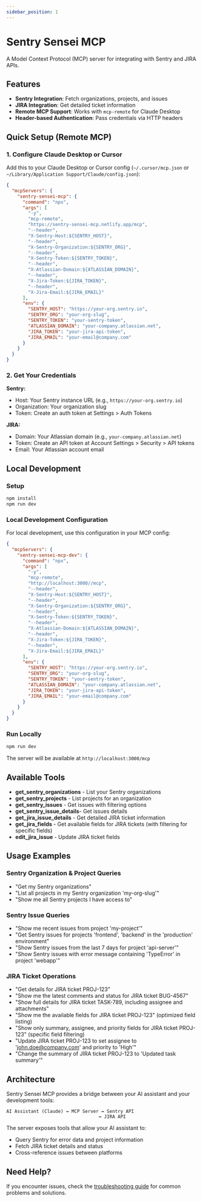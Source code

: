 ```yaml
---
sidebar_position: 1
---
```

# Sentry Sensei MCP

A Model Context Protocol (MCP) server for integrating with Sentry and JIRA APIs.

## Features

- **Sentry Integration**: Fetch organizations, projects, and issues
- **JIRA Integration**: Get detailed ticket information
- **Remote MCP Support**: Works with `mcp-remote` for Claude Desktop
- **Header-based Authentication**: Pass credentials via HTTP headers

## Quick Setup (Remote MCP)

### 1. Configure Claude Desktop or Cursor

Add this to your Claude Desktop or Cursor config (`~/.cursor/mcp.json` or `~/Library/Application Support/Claude/config.json`):

```json
{
  "mcpServers": {
    "sentry-sensei-mcp": {
      "command": "npx",
      "args": [
        "-y",
        "mcp-remote",
        "https://sentry-sensei-mcp.netlify.app/mcp",
        "--header",
        "X-Sentry-Host:${SENTRY_HOST}",
        "--header",
        "X-Sentry-Organization:${SENTRY_ORG}",
        "--header",
        "X-Sentry-Token:${SENTRY_TOKEN}",
        "--header",
        "X-Atlassian-Domain:${ATLASSIAN_DOMAIN}",
        "--header",
        "X-Jira-Token:${JIRA_TOKEN}",
        "--header",
        "X-Jira-Email:${JIRA_EMAIL}"
      ],
      "env": {
        "SENTRY_HOST": "https://your-org.sentry.io",
        "SENTRY_ORG": "your-org-slug",
        "SENTRY_TOKEN": "your-sentry-token",
        "ATLASSIAN_DOMAIN": "your-company.atlassian.net",
        "JIRA_TOKEN": "your-jira-api-token",
        "JIRA_EMAIL": "your-email@company.com"
      }
    }
  }
}
```

### 2. Get Your Credentials

**Sentry:**

- Host: Your Sentry instance URL (e.g., `https://your-org.sentry.io`)
- Organization: Your organization slug
- Token: Create an auth token at Settings > Auth Tokens

**JIRA:**

- Domain: Your Atlassian domain (e.g., `your-company.atlassian.net`)
- Token: Create an API token at Account Settings > Security > API tokens
- Email: Your Atlassian account email

## Local Development

### Setup

```bash
npm install
npm run dev
```

### Local Development Configuration

For local development, use this configuration in your MCP config:

```json
{
  "mcpServers": {
    "sentry-sensei-mcp-dev": {
      "command": "npx",
      "args": [
        "-y",
        "mcp-remote",
        "http://localhost:3000//mcp",
        "--header",
        "X-Sentry-Host:${SENTRY_HOST}",
        "--header",
        "X-Sentry-Organization:${SENTRY_ORG}",
        "--header",
        "X-Sentry-Token:${SENTRY_TOKEN}",
        "--header",
        "X-Atlassian-Domain:${ATLASSIAN_DOMAIN}",
        "--header",
        "X-Jira-Token:${JIRA_TOKEN}",
        "--header",
        "X-Jira-Email:${JIRA_EMAIL}"
      ],
      "env": {
        "SENTRY_HOST": "https://your-org.sentry.io",
        "SENTRY_ORG": "your-org-slug",
        "SENTRY_TOKEN": "your-sentry-token",
        "ATLASSIAN_DOMAIN": "your-company.atlassian.net",
        "JIRA_TOKEN": "your-jira-api-token",
        "JIRA_EMAIL": "your-email@company.com"
      }
    }
  }
}
```

### Run Locally

```bash
npm run dev
```

The server will be available at `http://localhost:3000/mcp`

## Available Tools

- **get_sentry_organizations** - List your Sentry organizations
- **get_sentry_projects** - List projects for an organization
- **get_sentry_issues** - Get issues with filtering options
- **get_sentry_issue_details**- Get issues details
- **get_jira_issue_details** - Get detailed JIRA ticket information
- **get_jira_fields** - Get available fields for JIRA tickets (with filtering for specific fields)
- **edit_jira_issue** - Update JIRA ticket fields

## Usage Examples

### Sentry Organization & Project Queries

- "Get my Sentry organizations"
- "List all projects in my Sentry organization 'my-org-slug'"
- "Show me all Sentry projects I have access to"

### Sentry Issue Queries

- "Show me recent issues from project 'my-project'"
- "Get Sentry issues for projects 'frontend', 'backend' in the 'production' environment"
- "Show Sentry issues from the last 7 days for project 'api-server'"
- "Show Sentry issues with error message containing 'TypeError' in project 'webapp'"

### JIRA Ticket Operations

- "Get details for JIRA ticket PROJ-123"
- "Show me the latest comments and status for JIRA ticket BUG-4567"
- "Show full details for JIRA ticket TASK-789, including assignee and attachments"
- "Show me the available fields for JIRA ticket PROJ-123" (optimized field listing)
- "Show only summary, assignee, and priority fields for JIRA ticket PROJ-123" (specific field filtering)
- "Update JIRA ticket PROJ-123 to set assignee to 'john.doe@company.com' and priority to 'High'"
- "Change the summary of JIRA ticket PROJ-123 to 'Updated task summary'"

## Architecture

Sentry Sensei MCP provides a bridge between your AI assistant and your development tools:

```
AI Assistant (Claude) ↔ MCP Server ↔ Sentry API
                                  ↔ JIRA API
```

The server exposes tools that allow your AI assistant to:

- Query Sentry for error data and project information
- Fetch JIRA ticket details and status
- Cross-reference issues between platforms

## Need Help?

If you encounter issues, check the [troubleshooting guide](./usage/troubleshooting) for common problems and solutions.
